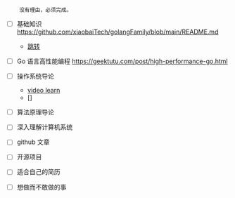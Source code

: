 ```
    没有理由，必须完成。
```
<!-- 根据优先级来完成 -->

- [ ] 基础知识 <https://github.com/xiaobaiTech/golangFamily/blob/main/README.md>
  - [跳转](../languages/golang/test/doc/example.md)
- [ ] Go 语言高性能编程 <https://geektutu.com/post/high-performance-go.html>

- [ ] 操作系统导论
  - [video learn](https://www.bilibili.com/video/BV18y4y1u7ML/?spm_id_from=333.788.top_right_bar_window_custom_collection.content.click&vd_source=7d32ad5a1a541e44326e50415ffd9907)
  - []

- [ ] 算法原理导论

- [ ] 深入理解计算机系统

- [ ] github 文章

- [ ] 开源项目

- [ ] 适合自己的简历

- [ ] 想做而不敢做的事
